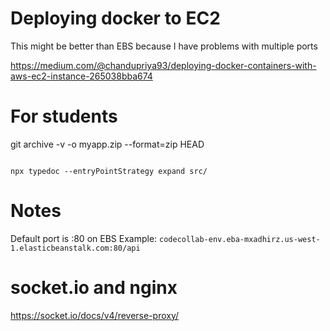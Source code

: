 # Deploying docker to EC2

This might be better than EBS because I have problems with multiple ports

https://medium.com/@chandupriya93/deploying-docker-containers-with-aws-ec2-instance-265038bba674

# For students

git archive -v -o myapp.zip --format=zip HEAD

```

npx typedoc --entryPointStrategy expand src/

```

# Notes

Default port is :80 on EBS
Example:
`codecollab-env.eba-mxadhirz.us-west-1.elasticbeanstalk.com:80/api`

# socket.io and nginx

https://socket.io/docs/v4/reverse-proxy/

